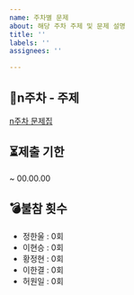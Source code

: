 ```yaml
---
name: 주차별 문제
about: 해당 주차 주제 및 문제 설명
title: ''
labels: ''
assignees: ''

---
```


## 📆n주차 - 주제
[n주차 문제집](https://www.acmicpc.net/group/workbook/view/18220/73804)
<br>
## ⏳제출 기한
~ 00.00.00
<br>
## 💣불참 횟수
- 정한울 : 0회
- 이현승 : 0회
- 황정현 : 0회
- 이한결 : 0회
- 허원일 : 0회
<br>
